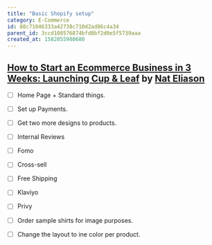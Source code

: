 ```yaml
---
title: "Basic Shopify setup"
category: E-Commerce
id: 88c71046333a42738c710d2ad86c4a34
parent_id: 3ccd108576874bfd8bf2d0e5f5739aaa
created_at: 1582055980680
---
```


## [How to Start an Ecommerce Business in 3 Weeks: Launching Cup & Leaf](https://www.nateliason.com/blog/start-ecommerce-business) by [Nat Eliason](https://www.nateliason.com)

- [ ] Home Page + Standard things.
- [ ] Set up Payments.
- [ ] Get two more designs to products.
- [ ] Internal Reviews
- [ ] Fomo
- [ ] Cross-sell
- [ ] Free Shipping
- [ ] Klaviyo
- [ ] Privy
- [ ] Order sample shirts for image purposes.
- [ ] Change the layout to ine color per product.
                